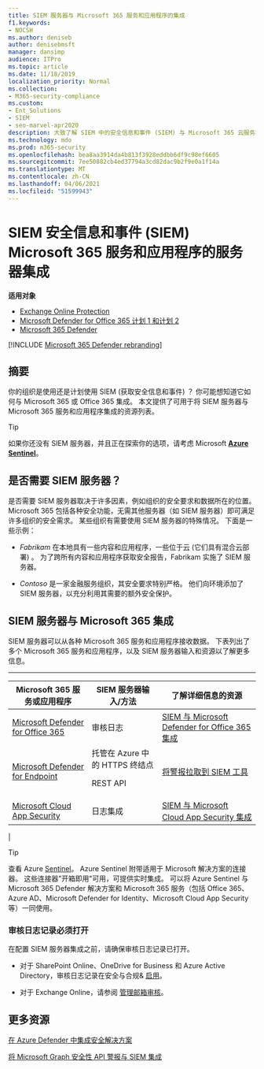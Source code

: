 ```yaml
---
title: SIEM 服务器与 Microsoft 365 服务和应用程序的集成
f1.keywords:
- NOCSH
ms.author: deniseb
author: denisebmsft
manager: dansimp
audience: ITPro
ms.topic: article
ms.date: 11/18/2019
localization_priority: Normal
ms.collection:
- M365-security-compliance
ms.custom:
- Ent_Solutions
- SIEM
- seo-marvel-apr2020
description: 大致了解 SIEM 中的安全信息和事件 (SIEM) 与 Microsoft 365 云服务和应用程序的服务器集成
ms.technology: mdo
ms.prod: m365-security
ms.openlocfilehash: bea8aa3914da4b813f3928eddbb6df9c98ef6605
ms.sourcegitcommit: 7ee50882cb4ed37794a3cd82dac9b2f9e0a1f14a
ms.translationtype: MT
ms.contentlocale: zh-CN
ms.lasthandoff: 04/06/2021
ms.locfileid: "51599943"
---
```

# <a name="security-information-and-event-management-siem-server-integration-with-microsoft-365-services-and-applications"></a>SIEM 安全信息和事件 (SIEM) Microsoft 365 服务和应用程序的服务器集成

**适用对象**
- [Exchange Online Protection](exchange-online-protection-overview.md)
- [Microsoft Defender for Office 365 计划 1 和计划 2](defender-for-office-365.md)
- [Microsoft 365 Defender](../defender/microsoft-365-defender.md)

[!INCLUDE [Microsoft 365 Defender rebranding](../includes/microsoft-defender-for-office.md)]

## <a name="summary"></a>摘要

你的组织是使用还是计划使用 SIEM (获取安全信息和事件) ？ 你可能想知道它如何与 Microsoft 365 或 Office 365 集成。 本文提供了可用于将 SIEM 服务器与 Microsoft 365 服务和应用程序集成的资源列表。

> [!TIP]
> 如果你还没有 SIEM 服务器，并且正在探索你的选项，请考虑 Microsoft **[Azure Sentinel](/azure/sentinel/overview)**。

## <a name="do-i-need-a-siem-server"></a>是否需要 SIEM 服务器？

是否需要 SIEM 服务器取决于许多因素，例如组织的安全要求和数据所在的位置。 Microsoft 365 包括各种安全功能，无需其他服务器（如 SIEM 服务器）即可满足许多组织的安全需求。 某些组织有需要使用 SIEM 服务器的特殊情况。 下面是一些示例：

- *Fabrikam* 在本地具有一些内容和应用程序，一些位于云 (它们具有混合云部署) 。 为了跨所有内容和应用程序获取安全报告，Fabrikam 实施了 SIEM 服务器。

- *Contoso* 是一家金融服务组织，其安全要求特别严格。 他们向环境添加了 SIEM 服务器，以充分利用其需要的额外安全保护。

## <a name="siem-server-integration-with-microsoft-365"></a>SIEM 服务器与 Microsoft 365 集成

SIEM 服务器可以从各种 Microsoft 365 服务和应用程序接收数据。 下表列出了多个 Microsoft 365 服务和应用程序，以及 SIEM 服务器输入和资源以了解更多信息。

****

|Microsoft 365 服务或应用程序|SIEM 服务器输入/方法|了解详细信息的资源|
|---|---|---|
|[Microsoft Defender for Office 365](defender-for-office-365.md)|审核日志|[SIEM 与 Microsoft Defender for Office 365 集成](siem-integration-with-office-365-ti.md)|
|[Microsoft Defender for Endpoint](/windows/security/threat-protection/)|托管在 Azure 中的 HTTPS 终结点 <p> REST API|[将警报拉取到 SIEM 工具](../defender-endpoint/configure-siem.md)|
|[Microsoft Cloud App Security](/cloud-app-security/what-is-cloud-app-security)|日志集成|[SIEM 与 Microsoft Cloud App Security 集成](/cloud-app-security/siem)|
|

> [!TIP]
> 查看 Azure [Sentinel](/azure/sentinel/overview)。 Azure Sentinel 附带适用于 Microsoft 解决方案的连接器。 这些连接器"开箱即用"可用，可提供实时集成。 可以将 Azure Sentinel 与 Microsoft 365 Defender 解决方案和 Microsoft 365 服务（包括 Office 365、Azure AD、Microsoft Defender for Identity、Microsoft Cloud App Security 等）一同使用。

### <a name="audit-logging-must-be-turned-on"></a>审核日志记录必须打开

在配置 SIEM 服务器集成之前，请确保审核日志记录已打开。

- 对于 SharePoint Online、OneDrive for Business 和 Azure Active Directory，审核日志记录在安全与合规& [启用](../../compliance/turn-audit-log-search-on-or-off.md)。

- 对于 Exchange Online，请参阅 [管理邮箱审核](../../compliance/enable-mailbox-auditing.md)。

## <a name="more-resources"></a>更多资源

[在 Azure Defender 中集成安全解决方案](/azure/security-center/security-center-partner-integration#exporting-data-to-a-siem)

[将 Microsoft Graph 安全性 API 警报与 SIEM 集成](/graph/security-integration)